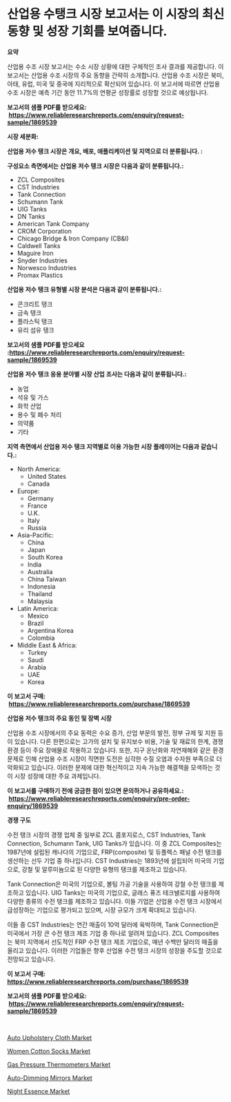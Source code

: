 <p><h1>산업용 수탱크 시장 보고서는 이 시장의 최신 동향 및 성장 기회를 보여줍니다.</h1></p><p><strong>요약</strong></p>
<p><p>산업용 수조 시장 보고서는 수소 시장 상황에 대한 구체적인 조사 결과를 제공합니다. 이 보고서는 산업용 수조 시장의 주요 동향을 간략히 소개합니다. 산업용 수조 시장은 북미, 아태, 유럽, 미국 및 중국에 지리적으로 확산되어 있습니다. 이 보고서에 따르면 산업용 수조 시장은 예측 기간 동안 11.7%의 연평균 성장률로 성장할 것으로 예상됩니다.</p></p>
<p><strong>보고서의 샘플 PDF를 받으세요: &nbsp;<a href="https://www.reliableresearchreports.com/enquiry/request-sample/1869539">https://www.reliableresearchreports.com/enquiry/request-sample/1869539</a></strong></p>
<p><strong>시장 세분화:</strong></p>
<p><strong> 산업용 저수 탱크 시장은 개요, 배포, 애플리케이션 및 지역으로 더 분류됩니다. :</strong></p>
<p><strong>구성요소 측면에서는 산업용 저수 탱크 시장은 다음과 같이 분류됩니다.:</strong></p>
<p><ul><li>ZCL Composites</li><li>CST Industries</li><li>Tank Connection</li><li>Schumann Tank</li><li>UIG Tanks</li><li>DN Tanks</li><li>American Tank Company</li><li>CROM Corporation</li><li>Chicago Bridge & Iron Company (CB&I)</li><li>Caldwell Tanks</li><li>Maguire Iron</li><li>Snyder Industries</li><li>Norwesco Industries</li><li>Promax Plastics</li></ul></p>
<p><strong> 산업용 저수 탱크 유형별 시장 분석은 다음과 같이 분류됩니다.:</strong></p>
<p><ul><li>콘크리트 탱크</li><li>금속 탱크</li><li>플라스틱 탱크</li><li>유리 섬유 탱크</li></ul></p>
<p><strong>보고서의 샘플 PDF를 받으세요 :<a href="https://www.reliableresearchreports.com/enquiry/request-sample/1869539">https://www.reliableresearchreports.com/enquiry/request-sample/1869539</a></strong></p>
<p><strong> 산업용 저수 탱크 응용 분야별 시장 산업 조사는 다음과 같이 분류됩니다.:</strong></p>
<p><ul><li>농업</li><li>석유 및 가스</li><li>화학 산업</li><li>용수 및 폐수 처리</li><li>의약품</li><li>기타</li></ul></p>
<p><strong>지역 측면에서 산업용 저수 탱크 지역별로 이용 가능한 시장 플레이어는 다음과 같습니다.:</strong></p>
<p><ul>
    <li>
        North America:
        <ul>
            <li>United States</li>
            <li>Canada</li>
        </ul>
    </li>
    <li>
        Europe:
        <ul>
            <li>Germany</li>
            <li>France</li>
            <li>U.K.</li>
            <li>Italy</li>
            <li>Russia</li>
        </ul>
    </li>
    <li>
        Asia-Pacific:
        <ul>
            <li>China</li>
            <li>Japan</li>
            <li>South Korea</li>
            <li>India</li>
            <li>Australia</li>
            <li>China Taiwan</li>
            <li>Indonesia</li>
            <li>Thailand</li>
            <li>Malaysia</li>
        </ul>
    </li>
    <li>
        Latin America:
        <ul>
            <li>Mexico</li>
            <li>Brazil</li>
            <li>Argentina Korea</li>
            <li>Colombia</li>
        </ul>
    </li>
    <li>
        Middle East & Africa:
        <ul>
            <li>Turkey</li>
            <li>Saudi</li>
            <li>Arabia</li>
            <li>UAE</li>
            <li>Korea</li>
        </ul>
    </li>
    </ul></p>
<p><strong>이 보고서 구매: &nbsp;<a href="https://www.reliableresearchreports.com/purchase/1869539">https://www.reliableresearchreports.com/purchase/1869539</a></strong></p>
<p><strong>산업용 저수 탱크의 주요 동인 및 장벽 시장</strong></p>
<p><p>산업용 수조 시장에서의 주요 동력은 수요 증가, 산업 부문의 발전, 정부 규제 및 지원 등이 있습니다. 다른 한편으로는 고가의 설치 및 유지보수 비용, 기술 및 재료의 한계, 경쟁 환경 등이 주요 장애물로 작용하고 있습니다. 또한, 지구 온난화와 자연재해와 같은 환경 문제로 인해 산업용 수조 시장이 직면한 도전은 심각한 수질 오염과 수자원 부족으로 더 악화되고 있습니다. 이러한 문제에 대한 혁신적이고 지속 가능한 해결책을 모색하는 것이 시장 성장에 대한 주요 과제입니다.</p></p>
<p><strong>이 보고서를 구매하기 전에 궁금한 점이 있으면 문의하거나 공유하세요.: &nbsp;<a href="https://www.reliableresearchreports.com/enquiry/pre-order-enquiry/1869539">https://www.reliableresearchreports.com/enquiry/pre-order-enquiry/1869539</a></strong></p>
<p><strong>경쟁 구도</strong></p>
<p><p>수전 탱크 시장의 경쟁 업체 중 일부로 ZCL 콤포지로스, CST Industries, Tank Connection, Schumann Tank, UIG Tanks가 있습니다. 이 중 ZCL Composites는 1987년에 설립된 캐나다의 기업으로, FRP(composite) 및 듀플렉스 패널 수전 탱크를 생산하는 선두 기업 중 하나입니다. CST Industries는 1893년에 설립되어 미국의 기업으로, 강철 및 알루미늄으로 된 다양한 유형의 탱크를 제조하고 있습니다.</p><p>Tank Connection은 미국의 기업으로, 볼팅 가공 기술을 사용하여 강철 수전 탱크를 제조하고 있습니다. UIG Tanks는 미국의 기업으로, 글래스 퓨즈 테크놸로지를 사용하여 다양한 종류의 수전 탱크를 제조하고 있습니다. 이들 기업은 산업용 수전 탱크 시장에서 급성장하는 기업으로 평가되고 있으며, 시장 규모가 크게 확대되고 있습니다.</p><p>이들 중 CST Industries는 연간 매출이 10억 달러에 육박하며, Tank Connection은 미국에서 가장 큰 수전 탱크 제조 기업 중 하나로 알려져 있습니다. ZCL Composites는 북미 지역에서 선도적인 FRP 수전 탱크 제조 기업으로, 매년 수백만 달러의 매출을 올리고 있습니다. 이러한 기업들은 향후 산업용 수전 탱크 시장의 성장을 주도할 것으로 전망되고 있습니다.</p></p>
<p><strong>이 보고서 구매: &nbsp; <a href="https://www.reliableresearchreports.com/purchase/1869539">https://www.reliableresearchreports.com/purchase/1869539</a></strong></p>
<p><strong>보고서의 샘플 PDF를 받으세요: &nbsp;<a href="https://www.reliableresearchreports.com/enquiry/request-sample/1869539">https://www.reliableresearchreports.com/enquiry/request-sample/1869539</a></strong><strong></strong></p>
<p>&nbsp;</p>
<p><p><a href="https://shimmer-gardenia-37a.notion.site/Auto-Upholstery-Cloth-Market-Size-Growth-Outlook-from-2024-to-2031-projecting-at-Market-s-Trends-A-7925c579fadb406b98a31d8b43ea8a6a">Auto Upholstery Cloth Market</a></p><p><a href="https://github.com/luckyshygirl/Market-Research-Report-List-3/blob/main/women-cotton-socks-market.md">Women Cotton Socks Market</a></p><p><a href="https://issuu.com/reportprime-2/docs/gas-pressure-thermometers-market-size-2030.pptx">Gas Pressure Thermometers Market</a></p><p><a href="https://issuu.com/reportprime-2/docs/auto-dimming-mirrors-market-size-2030.pptx">Auto-Dimming Mirrors Market</a></p><p><a href="https://github.com/vimar16th/Market-Research-Report-List-3/blob/main/night-essence-market.md">Night Essence Market</a></p></p>